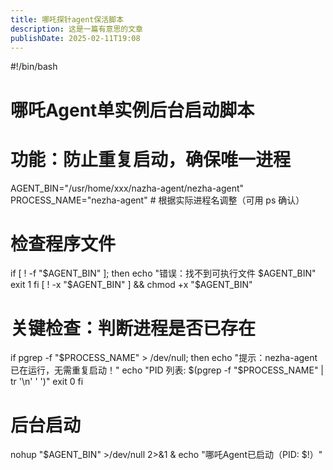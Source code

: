```yaml
---
title: 哪吒探针agent保活脚本
description: 这是一篇有意思的文章
publishDate: 2025-02-11T19:08
---
```

#!/bin/bash

# 哪吒Agent单实例后台启动脚本
# 功能：防止重复启动，确保唯一进程

AGENT_BIN="/usr/home/xxx/nazha-agent/nezha-agent"
PROCESS_NAME="nezha-agent"  # 根据实际进程名调整（可用 ps 确认）

# 检查程序文件
if [ ! -f "$AGENT_BIN" ]; then
    echo "错误：找不到可执行文件 $AGENT_BIN"
    exit 1
fi
[ ! -x "$AGENT_BIN" ] && chmod +x "$AGENT_BIN"

# 关键检查：判断进程是否已存在
if pgrep -f "$PROCESS_NAME" > /dev/null; then
    echo "提示：nezha-agent 已在运行，无需重复启动！"
    echo "PID 列表: $(pgrep -f "$PROCESS_NAME" | tr '\n' ' ')"
    exit 0
fi

# 后台启动
nohup "$AGENT_BIN" >/dev/null 2>&1 &
echo "哪吒Agent已启动（PID: $!）"
